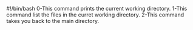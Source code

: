 #!/bin/bash
0-This command prints the current working directory.
1-This command list the files in the curret working directory.
2-This command takes you back to the main directory.

